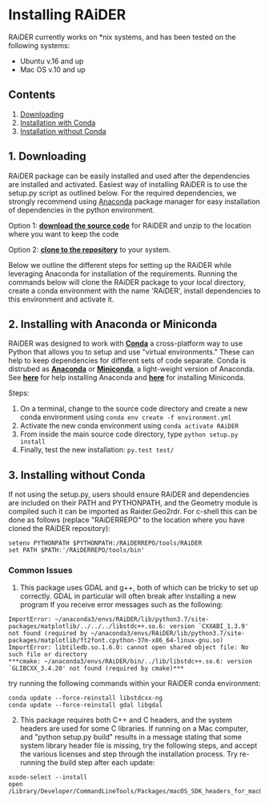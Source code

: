 # Installing RAiDER

RAiDER currently works on \*nix systems, and has been tested on the following systems:
- Ubuntu v.16 and up
- Mac OS v.10 and up

## Contents

1. [Downloading](#downloading)
2. [Installation with Conda](#installing-with-anaconda-or-miniconda)
2. [Installation without Conda](#installing-without-conda)

## 1. Downloading 
RAiDER package can be easily installed and used after the dependencies are installed and activated.  Easiest way of installing RAiDER is to use the setup.py script as outlined below. For the required dependencies, we strongly recommend using [Anaconda](https://www.anaconda.com/distribution/) package manager for easy installation of dependencies in the python environment.

Option 1: __[download the source code](https://github.com/dbekaert/RAiDER/archive/dev.zip)__ for RAiDER and unzip to the location where you want to keep the code

Option 2: __[clone to the repository](https://github.com/dbekaert/RAiDER)__ to your system.  

Below we outline the different steps for setting up the RAiDER while leveraging Anaconda for installation of the requirements. Running the commands below will clone the RAiDER package to your local directory, create a conda environment with the name 'RAiDER', install dependencies to this environment and activate it.

## 2. Installing with Anaconda or Miniconda
RAiDER was designed to work with __[Conda](https://docs.conda.io/en/latest/index.html)__ a cross-platform way to use Python that allows you to setup and use "virtual environments." These can help to keep dependencies for different sets of code separate. Conda is distrubed as __[Anaconda](https://www.anaconda.com/products/individual)__ or __[Miniconda](https://docs.conda.io/projects/conda/en/latest/user-guide/install/download.html#anaconda-or-miniconda)__, a light-weight version of Anaconda. See __[here](https://docs.anaconda.com/anaconda/install/)__ for help installing Anaconda and __[here](https://docs.conda.io/en/latest/miniconda.html)__ for installing Miniconda. 

Steps:
1. On a terminal, change to the source code directory and create a new conda environment using ```conda env create -f environment.yml```
2. Activate the new conda environment using ```conda activate RAiDER```
3. From inside the main source code directory, type ```python setup.py install```
4. Finally, test the new installation: ```py.test test/```

## 3. Installing without Conda
If not using the setup.py, users should ensure RAiDER and dependencies are included on their PATH and PYTHONPATH, and the Geometry module is compiled such it can be imported as Raider.Geo2rdr. For c-shell this can be done as follows (replace "RAiDERREPO" to the location where you have cloned the RAiDER repository):
```
setenv PYTHONPATH $PYTHONPATH:/RAiDERREPO/tools/RAiDER
set PATH $PATH:'/RAiDERREPO/tools/bin'
```

### Common Issues

1. This package uses GDAL and g++, both of which can be tricky to set up correctly.
GDAL in particular will often break after installing a new program
If you receive error messages such as the following:

```
ImportError: ~/anaconda3/envs/RAiDER/lib/python3.7/site-packages/matplotlib/../../../libstdc++.so.6: version `CXXABI_1.3.9' not found (required by ~/anaconda3/envs/RAiDER/lib/python3.7/site-packages/matplotlib/ft2font.cpython-37m-x86_64-linux-gnu.so)
ImportError: libtiledb.so.1.6.0: cannot open shared object file: No such file or directory
***cmake: ~/anaconda3/envs/RAiDER/bin/../lib/libstdc++.so.6: version `GLIBCXX_3.4.20' not found (required by cmake)***
```

try running the following commands within your RAiDER conda environment:
```
conda update --force-reinstall libstdcxx-ng
conda update --force-reinstall gdal libgdal
```

2. This package requires both C++ and C headers, and the system headers are used for some C libraries. If running on a Mac computer, and "python setup.py build" results in a message stating that some system library header file is missing, try the following steps, and accept the various licenses and step through the installation process. Try re-running the build step after each update:

 ```
 xcode-select --install
 open /Library/Developer/CommandLineTools/Packages/macOS_SDK_headers_for_macOS_10.14.pkg
 ```
